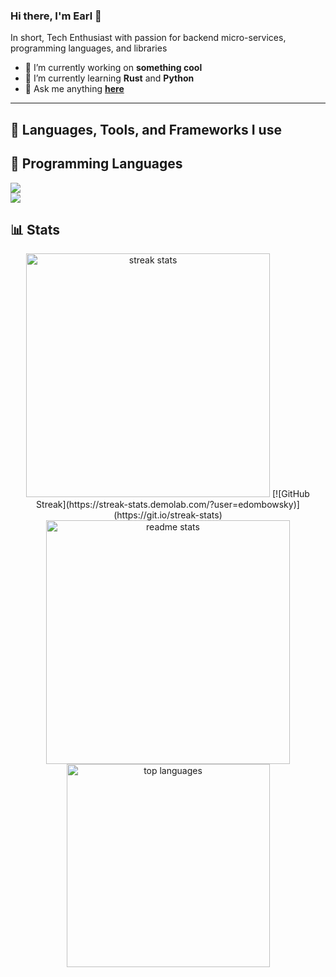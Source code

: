 ### Hi there, I'm Earl 👋

In short, Tech Enthusiast with passion for backend micro-services, programming languages, and libraries

- 🔭 I’m currently working on **something cool**
- 🌱 I’m currently learning **Rust** and **Python**
- 💬 Ask me anything <a href="https://github.com/edombowsky/edombowsky/issues/new"><b>here</b></a><br>

<!--
**edombowsky/edombowsky** is a ✨ _special_ ✨ repository because its `README.md` (this file) appears on your GitHub profile.

Here are some ideas to get you started:

- 🔭 I’m currently working on ...
- 🌱 I’m currently learning ...
- 👯 I’m looking to collaborate on ...
- 🤔 I’m looking for help with ...
- 💬 Ask me about ...
- 📫 How to reach me: ...
- 😄 Pronouns: ...
- ⚡ Fun fact: ...
-->

---

<h2 align="left">🧰 Languages, Tools, and Frameworks I use</h2>
<h2 align="left">🧰 Programming Languages</h2>
<div align=left>
  <img src="https://skillicons.dev/icons?i=java,scala,goc,cpp,perl,rust,python,bash,html,css,perline=12" />
</div>

<!-- https://github.com/devicons/devicon -->
<div align=left>
  <img src="https://skillicons.dev/icons?i=java,spring,maven,git,linux,docker,scala,azure,postgres,go,kubernetes,c,cpp,idea,mongodb,perl,visualstudio,vscode,sublime,rust,python,kafka,rabbitmq,postman,bash,md,html,css,github,kali,ubuntu,obsidian&perline=12" />
</div>
<!--
<img align="left" alt="Java" width="30px" style="padding-right:10px;" src="https://cdn.jsdelivr.net/gh/devicons/devicon/icons/java/java-original.svg"/>
<img align="left" alt="Spring" width="30px" style="padding-right:10px;" src="https://cdn.jsdelivr.net/gh/devicons/devicon/icons/spring/spring-original.svg" />
<img align="left" alt="Git" width="30px" style="padding-right:10px;" src="https://cdn.jsdelivr.net/gh/devicons/devicon/icons/git/git-original.svg" />
<img align="left" alt="Linux" width="30px" style="padding-right:10px;" src="https://cdn.jsdelivr.net/gh/devicons/devicon/icons/linux/linux-original.svg" />
<img align="left" alt="Docker" width="30px" style="padding-right:10px;" src="https://cdn.jsdelivr.net/gh/devicons/devicon/icons/docker/docker-original.svg" />
<img align="left" alt="Scala" width="30px" style="padding-right:10px;" src="https://cdn.jsdelivr.net/gh/devicons/devicon/icons/scala/scala-original.svg" />
<img align="left" alt="Azure" width="30px" style="padding-right:10px;" src="https://cdn.jsdelivr.net/gh/devicons/devicon/icons/azure/azure-original.svg" />
<img align="left" alt="PostgreSQL" width="30px" style="padding-right:10px;" src="https://cdn.jsdelivr.net/gh/devicons/devicon/icons/postgresql/postgresql-original.svg" />
<img align="left" alt="Go" width="30px" style="padding-right:10px;" src="https://cdn.jsdelivr.net/gh/devicons/devicon/icons/go/go-original.svg" />
<img align="left" alt="Kubernetes" width="30px" style="padding-right:10px;" src="https://cdn.jsdelivr.net/gh/devicons/devicon/icons/kubernetes/kubernetes-plain.svg" />
<img align="left" alt="C" width="30px" style="padding-right:10px;" src="https://cdn.jsdelivr.net/gh/devicons/devicon/icons/c/c-original.svg" />
<img align="left" alt="C++" width="30px" style="padding-right:10px;" src="https://cdn.jsdelivr.net/gh/devicons/devicon/icons/cplusplus/cplusplus-original.svg" />
<img align="left" alt="Intellij" width="30px" style="padding-right:10px;" src="https://cdn.jsdelivr.net/gh/devicons/devicon/icons/intellij/intellij-original.svg" />
<img align="left" alt="Mongodb" width="30px" style="padding-right:10px;" src="https://cdn.jsdelivr.net/gh/devicons/devicon/icons/mongodb/mongodb-original.svg" />
<img align="left" alt="Perl" width="30px" style="padding-right:10px;" src="https://cdn.jsdelivr.net/gh/devicons/devicon/icons/perl/perl-original.svg" />
<img align="left" alt="Python" width="30px" style="padding-right:10px;" src="https://cdn.jsdelivr.net/gh/devicons/devicon/icons/python/python-original.svg" />
<img align="left" alt="Visual Studio" width="30px" style="padding-right:10px;" src="https://cdn.jsdelivr.net/gh/devicons/devicon/icons/visualstudio/visualstudio-plain.svg" />
<img align="left" alt="Visual Studio Code" width="30px" style="padding-right:10px;" src="https://cdn.jsdelivr.net/gh/devicons/devicon/icons/vscode/vscode-original.svg" />
<img align="left" alt="Rust" width="30px" style="padding-right:10px;" src="https://cdn.jsdelivr.net/gh/devicons/devicon/icons/rust/rust-plain.svg" />
<img align="left" alt="Apache Kafka" width="30px" style="padding-right:10px;" src="https://cdn.jsdelivr.net/gh/devicons/devicon/icons/apachekafka/apachekafka-original.svg" />
-->
<!--                                    
<img alt="git" src="https://img.shields.io/badge/-Git-F05032?style=flat-square&logo=git&logoColor=white" />/
<img alt="Docker" src="https://img.shields.io/badge/-Docker-2496ED?style=flat-square&logo=docker&logoColor=white" />
<img alt="Kubernetes" src="https://img.shields.io/badge/-Kubernetes-326CE5?style=flat-square&logo=kubernetes&logoColor=white" />
<img alt="Java" src="https://img.shields.io/badge/-Java-007396?style=flat-square&logo=java&logoColor=white" />
<img alt="Spring" src="https://img.shields.io/badge/-Spring-6DB33F?style=flat-square&logo=spring&logoColor=white" />
<img alt="Scala" src="https://img.shields.io/badge/-Scala-DC322F?style=flat-square&logo=scala&logoColor=white" />
<img alt="Shell" src="https://img.shields.io/badge/-Shell-FFD500?style=flat-square&logo=shell&logoColor=white" />
<img alt="Azure" src="https://img.shields.io/badge/-Azure-0089D6?style=flat-square&logo=microsoft-azure&logoColor=white" />
<img alt="PostgreSQL" src="https://img.shields.io/badge/-PostgreSQL-336791?style=flat-square&logo=postgresql&logoColor=white" />
<img alt="Go" src="https://img.shields.io/badge/-Go-00ADD8?style=flat-square&logo=go&logoColor=white" />
<img alt="Rust" src="https://img.shields.io/badge/-Rust-000000?style=flat-square&logo=rust&logoColor=white" />
<img alt="RabbitMQ" src="https://img.shields.io/badge/-Rabbitmq-FF6600?style=flat-square&logo=rabbitmq&logoColor=white" />
<img alt="Apache Kafka" src="https://img.shields.io/badge/-Apache%20Kafka-231F20?style=flat-square&logo=apache-kafka&logoColor=white" />
<img alt="Kibana" src="https://img.shields.io/badge/-Kibana-005571?style=flat-square&logo=kibana&logoColor=white" />
<img alt="Azure DevOps" src="https://img.shields.io/badge/-Azure%20DevOps-0078D7?style=flat-square&logo=azure-devops&logoColor=white" />
-->

###

<h2 align="left">📊 Stats</h2>
<div align=center>
  <img width=390 src="https://streak-stats.demolab.com/?user=edombowsky&count_private=true&theme=tokyonight&border_radius=10" alt="streak stats"/>
  [![GitHub Streak](https://streak-stats.demolab.com/?user=edombowsky)](https://git.io/streak-stats)
  <img width=390 src="https://github-readme-stats.vercel.app/api?username=edombowsky&show_icons=true&theme=tokyonight&rank_icon=github&border_radius=10" alt="readme stats" />
  <br/>
  <img width=325 align="center" src="https://github-readme-stats.vercel.app/api/top-langs/?username=edombowsky&hide=HTML&langs_count=8&layout=compact&theme=react&border_radius=10&size_weight=0.5&count_weight=0.5&exclude_repo=github-readme-stats" alt="top languages" />
</div>


<!--p align=left>
  <img src="https://github-readme-stats.vercel.app/api?username=edombowsky&show_icons=true&theme=tokyonight" alt="Earl's github stats" />
  <img src="https://github-readme-stats.vercel.app/api/top-langs?username=edombowsky&show_icons=true&locale=en&layout=compact&theme=tokyonight" alt="Top Languages" />
</p-->

<!--
Statistics taken from here: [github-readme-stats](https://github.com/anuraghazra/github-readme-stats)
Shields and badges taken from: [ShieldsIO](https://shields.io/)
Simple icons taken from here: [SimpleIcons](https://simpleicons.org/)
-->
<!--
Some intereting articles to get ideas about this page
    [How to Create a Self-Updating README.md for your GitHub Profile](https://medium.com/swlh/how-to-create-a-self-updating-readme-md-for-your-github-profile-f8b05744ca91)
    [How to create beatiful Github profile README.md](https://fullyunderstood.com/how-to-create-beautiful-github-profile-readmemd/)
    [How to Build creative ReadME for your Github Profile](https://blog.codewithgauri.tech/blog/how-to-build-creative-readme-for-your-github-profile/)
    [GitHub Profile README Generator](https://rahuldkjain.github.io/gh-profile-readme-generator/)
-->
